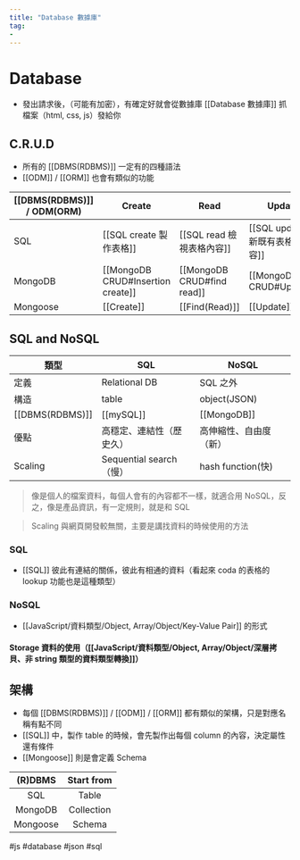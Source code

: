 ```yaml
---
title: "Database 數據庫"
tag: 
- 
---
```

# Database
- 發出請求後，（可能有加密），有確定好就會從數據庫 [[Database 數據庫]] 抓檔案（html, css, js）發給你

## C.R.U.D
 - 所有的 [[DBMS(RDBMS)]] 一定有的四種語法
 - [[ODM]] / [[ORM]] 也會有類似的功能

|[[DBMS(RDBMS)]] / ODM(ORM)|Create|Read|Update|Delete|
|-|-|-|-|-|
|SQL|[[SQL create 製作表格]]|[[SQL read 檢視表格內容]]|[[SQL update 更新既有表格內容]]|[[SQL delete 刪除既有表格內容]]|
|MongoDB|[[MongoDB CRUD#Insertion create]]|[[MongoDB CRUD#find read]]|[[MongoDB CRUD#Update]]|[[MongoDB CRUD#Delete]]|
|Mongoose|[[Create]]|[[Find(Read)]]|[[Update]]|[[Delete]]|

## SQL and NoSQL
|類型|SQL|NoSQL|
|-|-|-|
|定義|Relational DB|SQL 之外|
|構造|table|object(JSON)|
|[[DBMS(RDBMS)]]|[[mySQL]]|[[MongoDB]]|
|優點|高穩定、連結性（歷史久）|高伸縮性、自由度（新）|
|Scaling|Sequential search（慢）|hash function(快)|

>像是個人的檔案資料，每個人會有的內容都不一樣，就適合用 NoSQL，反之，像是產品資訊，有一定規則，就是和 SQL

> Scaling 與網頁開發較無關，主要是講找資料的時候使用的方法
### SQL
- [[SQL]] 彼此有連結的關係，彼此有相通的資料（看起來 coda 的表格的 lookup 功能也是這種類型）

### NoSQL

- [[JavaScript/資料類型/Object, Array/Object/Key-Value Pair]] 的形式

#### Storage 資料的使用（[[JavaScript/資料類型/Object, Array/Object/深層拷貝、非 string 類型的資料類型轉換]]）



## 架構
- 每個 [[DBMS(RDBMS)]] / [[ODM]] / [[ORM]] 都有類似的架構，只是對應名稱有點不同
- [[SQL]] 中，製作 table 的時候，會先製作出每個 column 的內容，決定屬性還有條件
- [[Mongoose]] 則是會定義 Schema


|  (R)DBMS | Start from |
|:--------:|:----------:|
| SQL      | Table      |
| MongoDB  | Collection |
| Mongoose | Schema     |





#js #database #json #sql 